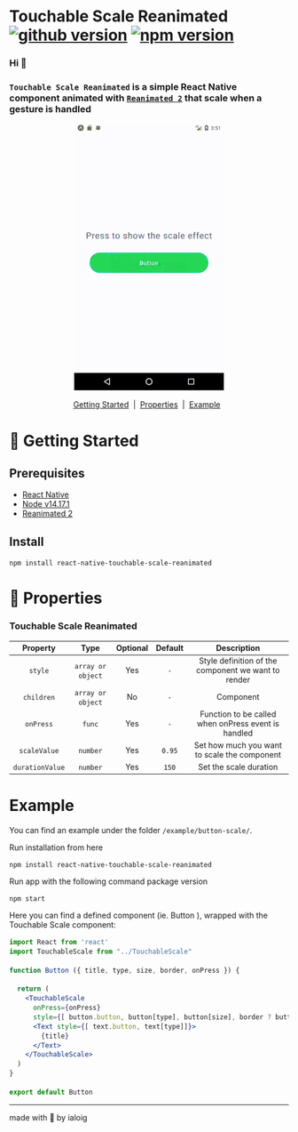 
# Touchable Scale Reanimated [![github version](https://img.shields.io/github/package-json/v/ialoig/react-native-touchable-scale-reanimated)](https://github.com/ialoig/react-native-touchable-scale-reanimated) [![npm version](https://img.shields.io/npm/v/react-native-touchable-scale-reanimated-reanimated?color=red)](https://www.npmjs.com/package/react-native-touchable-scale-reanimated-reanimated)

### Hi 👋

### `Touchable Scale Reanimated` is a simple React Native component animated with [`Reanimated 2`](https://www.reanimated2.com/) that scale when a gesture is handled

<p align="center">
  <img src="./example/button-scale/src/assets/img/scale-button.gif" alt="TouchableScale">
</p>

<div align="center">
  <a href="#GettingStarted">Getting Started</a> &nbsp;|&nbsp;
  <a href="#Properties">Properties</a> &nbsp;|&nbsp;
  <a href="#Example">Example</a> &nbsp;
</div>

<h1 id="Getting-Started">🚀 Getting Started</h1>

## Prerequisites

* [React Native](https://facebook.github.io/react-native/docs/getting-started.html)
* [Node v14.17.1](https://nodejs.org/en/)
* [Reanimated 2](https://docs.swmansion.com/react-native-reanimated/)

## Install

```shell
npm install react-native-touchable-scale-reanimated
```

<h1 id="Properties">📝 Properties</h1>

### Touchable Scale Reanimated

| Property                      | Type                                                  | Optional |  Default                                                                                                                                                                                       | Description                                              |
| :-----: | :---------------------------------------------------: | :-------:| :-----------------------------------------------: | :--------------------:|
| `style`| `array or object`|Yes| `-`| Style definition of the component we want to render|
| `children`| `array or object`|No|`-`| Component|
| `onPress`| `func`|Yes|`-`| Function to be called when onPress event is handled|
| `scaleValue`| `number`|Yes|`0.95`| Set how much you want to scale the component|
| `durationValue`|`number`|Yes| `150`| Set the scale duration|

<h1 id="Example">Example</h1>

You can find an example under the folder `/example/button-scale/`.

Run installation from here

```shell
npm install react-native-touchable-scale-reanimated
```

Run app with the following command package version

```shell
npm start
```

Here you can find a defined component (ie. Button ), wrapped with the Touchable Scale component:

```jsx
import React from 'react'
import TouchableScale from "../TouchableScale"

function Button ({ title, type, size, border, onPress }) {

  return (
    <TouchableScale 
      onPress={onPress} 
      style={[ button.button, button[type], button[size], border ? button.border : null ]]}>
      <Text style={[ text.button, text[type]]}>
        {title}
      </Text>
    </TouchableScale>
  )
}

export default Button
```

---
made with 💪 by ialoig
